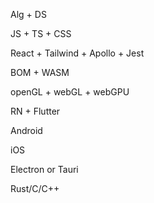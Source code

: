Alg + DS

JS + TS + CSS

React + Tailwind + Apollo + Jest

BOM + WASM

openGL + webGL + webGPU

RN + Flutter

Android

iOS

Electron or Tauri

Rust/C/C++
